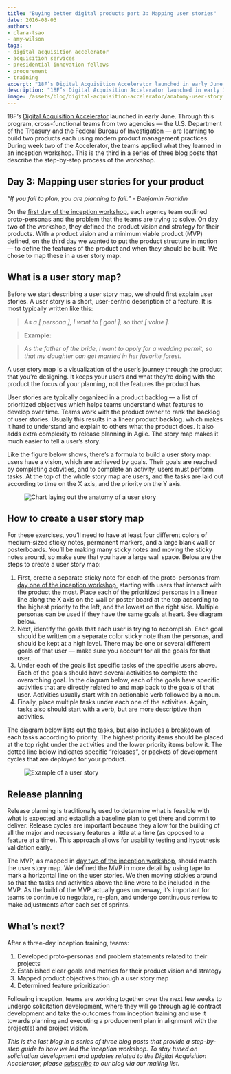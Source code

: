 ```yaml
---
title: "Buying better digital products part 3: Mapping user stories"
date: 2016-08-03 
authors:
- clara-tsao
- amy-wilson
tags:
- digital acquisition accelerator
- acquisition services
- presidential innovation fellows
- procurement
- training
excerpt: "18F’s Digital Acquisition Accelerator launched in early June. Through this program, cross-functional teams from two agencies — the U.S. Department of the Treasury and the Federal Bureau of Investigation — are learning to build two products each using modern product management practices. During week two of the Accelerator, the teams applied what they learned in an inception workshop. This is the third in a series of three blog posts that describe the step-by-step process of the workshop."
description: "18F’s Digital Acquisition Accelerator launched in early June. Through this program, cross-functional teams from two agencies — the U.S. Department of the Treasury and the Federal Bureau of Investigation — are learning to build two products each using modern product management practices. During week two of the Accelerator, the teams applied what they learned in an inception workshop. This is the third in a series of three blog posts that describe the step-by-step process of the workshop."
image: /assets/blog/digital-acquisition-accelerator/anatomy-user-story.png
---
```


18F’s [Digital Acquisition Accelerator](https://pages.18f.gov/digitalaccelerator/) launched in early June. Through this program, cross-functional teams from two agencies — the U.S. Department of the Treasury and the Federal Bureau of Investigation — are learning to build two products each using modern product management practices. During week two of the Accelerator, the teams applied what they learned in an inception workshop. This is the third in a series of three blog posts that describe the step-by-step process of the workshop. 
## Day 3: Mapping user stories for your product 

*“If you fail to plan, you are planning to fail.” - Benjamin Franklin*

On the [first day of the inception workshop](https://18f.gsa.gov/2016/07/21/buying-better-digital-products-part-1-proto-personas-and-understanding-the-problem/), each agency team outlined proto-personas and the problem that the teams are trying to solve. On day two of the workshop, they defined the product vision and strategy for their products. With a product vision and a minimum viable product (MVP) defined, on the third day we wanted to put the product structure in motion — to define the features of the product and when they should be built. We chose to map these in a user story map. 

## What is a user story map? 

Before we start describing a user story map, we should first explain user stories. A user story is a short, user-centric description of a feature. It is most typically written like this:

> *As a [ persona ], I want to [ goal ], so that [ value ].*

> **Example:** 

> *As the father of the bride, I want to apply for a wedding permit, so that my daughter can get married in her favorite forest.*

A user story map is a visualization of the user’s journey through the product that you’re designing. It keeps your users and what they’re doing with the product the focus of your planning, not the features the product has. 

User stories are typically organized in a product backlog — a list of prioritized objectives which helps teams understand what features to develop over time. Teams work with the product owner to rank the backlog of user stories. Usually this results in a linear product backlog. which makes it hard to understand and explain to others what the product does. It also adds extra complexity to release planning in Agile. The story map makes it much easier to tell a user’s story. 

Like the figure below shows, there’s a formula to build a user story map: users have a vision, which are achieved by goals. Their goals are reached by completing activities, and to complete an activity, users must perform tasks. At the top of the whole story map are users, and the tasks are laid out according to time on the X axis, and the priority on the Y axis. 

<figure>
	<img src="{{site.baseurl}}/assets/blog/digital-acquisition-accelerator/anatomy-user-story.png" alt= "Chart laying out the anatomy of a user story">
</figure>


## How to create a user story map

For these exercises, you’ll need to have at least four different colors of medium-sized sticky notes, permanent markers, and a large blank wall or posterboards. You’ll be making many sticky notes and moving the sticky notes around, so make sure that you have a large wall space. Below are the steps to create a user story map:

1. First, create a separate sticky note for each of the proto-personas from [day one of the inception workshop](https://18f.gsa.gov/2016/07/21/buying-better-digital-products-part-1-proto-personas-and-understanding-the-problem/), starting with users that interact with the product the most. Place each of the prioritized personas in a linear line along the X axis on the wall or poster board at the top according to the highest priority to the left, and the lowest on the right side. Multiple personas can be used if they have the same goals at heart. See diagram below. 
2. Next, identify the goals that each user is trying to accomplish. Each goal should be written on a separate color sticky note than the personas, and should be kept at a high level. There may be one or several different goals of that user — make sure you account for all the goals for that user. 
3. Under each of the goals list specific tasks of the specific users above. Each of the goals should have several activities to complete the overarching goal. In the diagram below, each of the goals have specific activities that are directly related to and map back to the goals of that user. Activities usually start with an actionable verb followed by a noun.
4. Finally, place multiple tasks under each one of the activities. Again, tasks also should start with a verb, but are more descriptive than activities.

The diagram below lists out the tasks, but also includes a breakdown of each tasks according to priority. The highest priority items should be placed at the top right under the activities and the lower priority items below it. The dotted line below indicates specific “releases”, or packets of development cycles that are deployed for your product. 

<figure>
	<img src="{{site.baseurl}}/assets/blog/digital-acquisition-accelerator/example-user-story.png" alt= "Example of a user story">
</figure>

## Release planning

Release planning is traditionally used to determine what is feasible with what is expected and establish a baseline plan to get there and commit to deliver. Release cycles are important because they allow for the building of all the major and necessary features a little at a time (as opposed to a feature at a time). This approach allows for usability testing and hypothesis validation early. 

The MVP, as mapped in [day two of the inception workshop](https://18f.gsa.gov/2016/07/26/buying-better-digital-products-part-2-setting-the-product-vision-and-strategy/), should match the user story map. We  defined the MVP in more detail by using tape to mark a horizontal line on the user stories. We then moving stickies around so that the tasks and activities above the line were to be included in the MVP. As the build of the MVP actually goes underway, it’s important for teams to continue to negotiate, re-plan, and undergo continuous review to make adjustments after each set of sprints.

## What’s next? 

After a three-day inception training, teams: 

1. Developed proto-personas and problem statements related to their projects
2. Established clear goals and metrics for their product vision and strategy
3. Mapped product objectives through a user story map
4. Determined feature prioritization

Following inception, teams are working together over the next few weeks to undergo solicitation development, where they will go through agile contract development and take the outcomes from inception training and use it towards planning and executing a producement plan in alignment with the project(s) and project vision. 


*This is the last blog in a series of three blog posts that provide a step-by-step guide to how we led the inception workshop. To stay tuned on solicitation development and updates related to the Digital Acquisition Accelerator, please [subscribe](https://medium.us13.list-manage.com/subscribe/post?u=5dc46345e0302158f44cf54d5&id=118734743e) to our blog via our mailing list.* 












